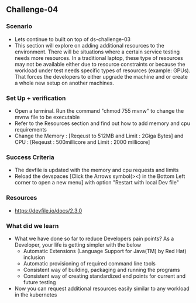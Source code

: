 ## Challenge-04

### Scenario
* Lets continue to built on top of ds-challenge-03
* This section will explore on adding additional resources to the environment. There will be situations where a certain service testing needs more resources. In a traditional laptop, these type of resources may not be available either due to resource constraints or because the workload under test needs specific types of resources (example: GPUs). That forces the developers to either upgrade the machine and or create a whole new setup on another machines.

### Set Up + verification
* Open a terminal. Run the command "chmod 755 mvnw" to change the mvnw file to be executable
* Refer to the Resources section and find out how to add memory and cpu requirements
* Change the Memory : [Reqeust to 512MB and Limit : 2Giga Bytes] and CPU : [Reqeust : 500millicore and Limit : 2000 millicore]

### Success Criteria
* The devfile is updated with the memory and cpu requests and limits
* Reload the devspaces [Click the Arrows symbol(><) in the Bottom Left corner to open a new menu] with option "Restart with local Dev file"

### Resources 
* https://devfile.io/docs/2.3.0

### What did we learn
* What we have done so far to reduce Developers pain points? As a Developer, your life is getting simpler with the below
    * Automatic Extensions (Language Support for Java(TM) by Red Hat) inclusion
    * Automatic provisioning of required command line tools
    * Consistent way of building, packaging and running the programs
    * Consistent way of creating standardized end points for current and future testing
* Now you can request additional resources easily similar to any workload in the kubernetes

